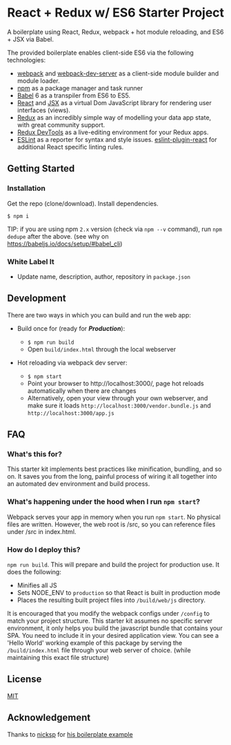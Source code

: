 # React + Redux w/ ES6 Starter Project

A boilerplate using React, Redux, webpack + hot module reloading, and ES6 + JSX via Babel.

The provided boilerplate enables client-side ES6 via the following technologies:

- [webpack](http://webpack.github.io/) and [webpack-dev-server](https://webpack.github.io/docs/webpack-dev-server.html) as a client-side module builder and module loader.
- [npm](https://www.npmjs.com/) as a package manager and task runner
- [Babel](http://babeljs.io/) 6 as a transpiler from ES6 to ES5.
- [React](https://facebook.github.io/react/) and [JSX](https://facebook.github.io/jsx/) as a virtual Dom JavaScript library for rendering user interfaces (views).
- [Redux](http://redux.js.org/) as an incredibly simple way of modelling your data app state, with great community support.
- [Redux DevTools](https://github.com/gaearon/redux-devtools) as a live-editing environment for your Redux apps.
- [ESLint](http://eslint.org/) as a reporter for syntax and style issues. [eslint-plugin-react](https://github.com/yannickcr/eslint-plugin-react) for additional React specific linting rules.

## Getting Started

### Installation

Get the repo (clone/download).
Install dependencies.

```
$ npm i
```

TIP: if you are using npm `2.x` version  (check via `npm --v` command), run `npm dedupe` after the above. (see why on https://babeljs.io/docs/setup/#babel_cli)

### White Label It

- Update name, description, author, repository in `package.json`


## Development

There are two ways in which you can build and run the web app:

* Build once for (ready for ***Production***):
  * `$ npm run build`
  * Open `build/index.html` through the local webserver


* Hot reloading via webpack dev server:
  * `$ npm start`
  * Point your browser to http://localhost:3000/, page hot reloads automatically when there are changes
  * Alternatively, open your view through your own webserver, and make sure it loads `http://localhost:3000/vendor.bundle.js` and `http://localhost:3000/app.js`

## FAQ

### What's this for?

This starter kit implements best practices like minification, bundling, and so on. It saves you from the long, painful process of wiring it all together into an automated dev environment and build process.

### What's happening under the hood when I run `npm start`?

Webpack serves your app in memory when you run `npm start`. No physical files are written. However, the web root is /src, so you can reference files under /src in index.html.

### How do I deploy this?

`npm run build`. This will prepare and build the project for production use. It does the following:

- Minifies all JS
- Sets NODE_ENV to `production` so that React is built in production mode
- Places the resulting built project files into `/build/web/js` directory.

It is encouraged that you modify the webpack configs under `/config` to match your project structure. This starter kit assumes no specific server environment, it only helps you build the javascript bundle that contains your SPA. You need to include it in your desired application view. You can see a 'Hello World' working example of this package by serving the `/build/index.html` file through  your web server of choice. (while maintaining this exact file structure)

## License

[MIT](http://opensource.org/licenses/MIT)

## Acknowledgement

Thanks to [nicksp](https://github.com/nicksp) for [his boilerplate example](https://github.com/nicksp/redux-webpack-es6-boilerplate)
